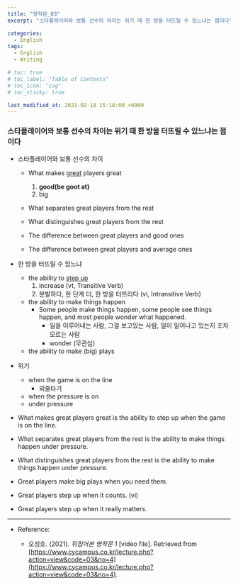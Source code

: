 ```yaml
---
title: "영작문_03"
excerpt: "스타플레이어와 보통 선수의 차이는 위기 때 한 방을 터뜨릴 수 있느냐는 점이다"

categories:
  - English
tags:
  - English
  - Writing

# toc: true 
# toc_label: "Table of Contents" 
# toc_icon: "cog"
# toc_sticky: true 

last_modified_at: 2021-02-18 15:18:00 +0900
---
```


### 스타플레이어와 보통 선수의 차이는 위기 때 한 방을 터뜨릴 수 있느냐는 점이다

* 스타플레이어와 보통 선수의 차이 
    * What makes <u>great</u> players great
        1. **good(be goot at)**
        2. big

    * What separates great players from the rest
    * What distinguishes great players from the rest

    * The difference between great players and good ones
    * The difference between great players and average ones

* 한 방을 터뜨릴 수 있느냐
    * the ability to <u>step up</u>
        1. increase (vt, Transitive Verb)
        2. 분발하다, 한 단계 더, 한 방을 터뜨리다 (vi, Intransitive Verb)
    * the ability to make things happen
        * Some people make things happen, some people see things happen, and most people wonder what happened.
            * 일을 이루어내는 사람, 그걸 보고있는 사람, 일이 일어나고 있는지 조차 모르는 사람
            * wonder (무관심)
    * the ability to make (big) plays

* 위기 
    * when the game is on the line
        * 외줄타기
    * when the pressure is on
    * under pressure

* What makes great players great is the ability to step up when the game is on the line.
* What separates great players from the rest is the ability to make things happen under pressure.
* What distinguishes great players from the rest is the ability to make things happen under pressure.

* Great players make big plays when you need them.
* Great players step up when it counts. (vi)
* Great players step up when it really matters.

*** 

* Reference: 

    * 오성호. (2021). *뒤집어본 영작문 1* [video file]. Retrieved from [https://www.cycampus.co.kr/lecture.php?action=view&code=03&no=4](https://www.cycampus.co.kr/lecture.php?action=view&code=03&no=4).
